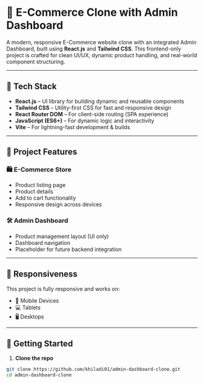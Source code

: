# 🛒 E-Commerce Clone with Admin Dashboard

A modern, responsive E-Commerce website clone with an integrated Admin Dashboard, built using **React.js** and **Tailwind CSS**. This frontend-only project is crafted for clean UI/UX, dynamic product handling, and real-world component structuring.

---

## 🔧 Tech Stack

- **React.js** – UI library for building dynamic and reusable components  
- **Tailwind CSS** – Utility-first CSS for fast and responsive design  
- **React Router DOM** – For client-side routing (SPA experience)  
- **JavaScript (ES6+)** – For dynamic logic and interactivity  
- **Vite** – For lightning-fast development & builds

---

## 📁 Project Features

### 🛍️ E-Commerce Store
- Product listing page
- Product details
- Add to cart functionality
- Responsive design across devices

### 🛠️ Admin Dashboard
- Product management layout (UI only)
- Dashboard navigation
- Placeholder for future backend integration

---

## 📱 Responsiveness

This project is fully responsive and works on:
- 📱 Mobile Devices
- 💻 Tablets
- 🖥️ Desktops

---

## 🚀 Getting Started

1. **Clone the repo**
```bash
git clone https://github.com/khiladi01/admin-dashboard-clone.git
cd admin-dashboard-clone
